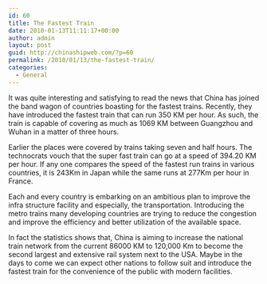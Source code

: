 ```yaml
---
id: 60
title: The Fastest Train
date: 2010-01-13T11:11:17+00:00
author: admin
layout: post
guid: http://chinashipweb.com/?p=60
permalink: /2010/01/13/the-fastest-train/
categories:
  - General
---
```

It was quite interesting and satisfying to read the news that China has joined the band wagon of countries boasting for the fastest trains. Recently, they have introduced the fastest train that can run 350 KM per hour. As such, the train is capable of covering as much as 1069 KM between Guangzhou and Wuhan in a matter of three hours.

Earlier the places were covered by trains taking seven and half hours. The technocrats vouch that the super fast train can go at a speed of 394.20 KM per hour. If any one compares the speed of the fastest run trains in various countries, it is 243Km in Japan while the same runs at 277Km per hour in France.

Each and every country is embarking on an ambitious plan to improve the infra structure facility and especially, the transportation. Introducing the metro trains many developing countries are trying to reduce the congestion and improve the efficiency and better utilization of the available space.

In fact the statistics shows that, China is aiming to increase the national train network from the current 86000 KM to 120,000 Km to become the second largest and extensive rail system next to the USA. Maybe in the days to come we can expect other nations to follow suit and introduce the fastest train for the convenience of the public with modern facilities.